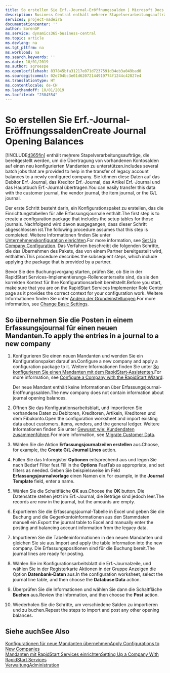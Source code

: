 ```yaml
---
title: So erstellen Sie Erf.-Journal-Eröffnungssalden | Microsoft Docs
description: Business Central enthält mehrere Stapelverarbeitungsaufträge, die bereitgestellt werden, um die Übertragung von vorhandenen Kontosalden auf einen neu konfigurierten Mandanten zu unterstützen. Sie können diese Daten mithilfe von Buch.-Blatt-Buchungen einfach übertragen.
services: project-madeira
documentationcenter: ''
author: SorenGP
ms.service: dynamics365-business-central
ms.topic: article
ms.devlang: na
ms.tgt_pltfrm: na
ms.workload: na
ms.search.keywords: ''
ms.date: 10/01/2019
ms.author: sgroespe
ms.openlocfilehash: 837845bfa31217e071d7237591d34eb3a049bad0
ms.sourcegitcommit: 02e704bc3e01d62072144919774f1244c42827e4
ms.translationtype: HT
ms.contentlocale: de-CH
ms.lasthandoff: 10/01/2019
ms.locfileid: "2304554"
---
```

# <a name="create-journal-opening-balances"></a><span data-ttu-id="76a94-104">So erstellen Sie Erf.-Journal-Eröffnungssalden</span><span class="sxs-lookup"><span data-stu-id="76a94-104">Create Journal Opening Balances</span></span>
[!INCLUDE[d365fin](includes/d365fin_md.md)] <span data-ttu-id="76a94-105">enthält mehrere Stapelverarbeitungsaufträge, die bereitgestellt werden, um die Übertragung von vorhandenen Kontosalden auf einen neu konfigurierten Mandanten zu unterstützen.</span><span class="sxs-lookup"><span data-stu-id="76a94-105">includes several batch jobs that are provided to help in the transfer of legacy account balances to a newly configured company.</span></span> <span data-ttu-id="76a94-106">Sie können diese Daten auf das Debitor Erf.-Journal, das Kreditor Erf.-Journal, das Artikel Erf.-Journal und das Hauptbuch Erf.-Journal übertragen.</span><span class="sxs-lookup"><span data-stu-id="76a94-106">You can easily transfer this data with the customer journal, the vendor journal, the item journal, or the G/L journal.</span></span>

<span data-ttu-id="76a94-107">Der erste Schritt besteht darin, ein Konfigurationspaket zu erstellen, das die Einrichtungstabellen für alle Erfassungsjournale enthält.</span><span class="sxs-lookup"><span data-stu-id="76a94-107">The first step is to create a configuration package that includes the setup tables for those journals.</span></span> <span data-ttu-id="76a94-108">Nachfolgend wird davon ausgegangen, dass dieser Schritt abgeschlossen ist.</span><span class="sxs-lookup"><span data-stu-id="76a94-108">The following procedure assumes that this step is completed.</span></span> <span data-ttu-id="76a94-109">Weitere Informationen finden Sie unter [Unternehmenskonfiguration einrichten](admin-set-up-company-configuration.md).</span><span class="sxs-lookup"><span data-stu-id="76a94-109">For more information, see [Set Up Company Configuration](admin-set-up-company-configuration.md).</span></span> <span data-ttu-id="76a94-110">Das Verfahren beschreibt die folgenden Schritte, die das Übernehmen des Pakets, das von einem Partner bereitgestellt wird, enthalten.</span><span class="sxs-lookup"><span data-stu-id="76a94-110">This procedure describes the subsequent steps, which include applying the package that is provided by a partner.</span></span>  

<span data-ttu-id="76a94-111">Bevor Sie den Buchungsvorgang starten, prüfen Sie, ob Sie in der RapidStart Services-Implementierungs-Rollencenterseite sind, da sie den korrekten Kontext für Ihre Konfigurationsarbeit bereitstellt.</span><span class="sxs-lookup"><span data-stu-id="76a94-111">Before you start, make sure that you are on the RapidStart Services Implementer Role Center page as it provides the correct context for your configuration work.</span></span> <span data-ttu-id="76a94-112">Weitere Informationen finden Sie unter [Ändern der Grundeinstellungen](ui-change-basic-settings.md).</span><span class="sxs-lookup"><span data-stu-id="76a94-112">For more information, see [Change Basic Settings](ui-change-basic-settings.md).</span></span>

## <a name="to-apply-the-entries-in-a-journal-to-a-new-company"></a><span data-ttu-id="76a94-113">So übernehmen Sie die Posten in einem Erfassungsjournal für einen neuen Mandanten.</span><span class="sxs-lookup"><span data-stu-id="76a94-113">To apply the entries in a journal to a new company</span></span>  
1. <span data-ttu-id="76a94-114">Konfigurieren Sie einen neuen Mandanten und wenden Sie ein Konfigurationspaket darauf an.</span><span class="sxs-lookup"><span data-stu-id="76a94-114">Configure a new company and apply a configuration package to it.</span></span> <span data-ttu-id="76a94-115">Weitere Informationen finden Sie unter [So konfigurieren Sie einen Mandanten mit dem RapidStart-Assistenten](admin-how-to-configure-a-company-with-the-rapidstart-wizard.md).</span><span class="sxs-lookup"><span data-stu-id="76a94-115">For more information, see [Configure a Company with the RapidStart Wizard](admin-how-to-configure-a-company-with-the-rapidstart-wizard.md).</span></span>  

    <span data-ttu-id="76a94-116">Der neue Mandant enthält keine Informationen über Erfassungsjournal-Eröffnungssalden.</span><span class="sxs-lookup"><span data-stu-id="76a94-116">The new company does not contain information about journal opening balances.</span></span>  

2. <span data-ttu-id="76a94-117">Öffnen Sie das Konfigurationsarbeitsblatt, und importieren Sie vorhandene Daten zu Debitoren, Kreditoren, Artikeln, Kreditoren und dem Fibukonto.</span><span class="sxs-lookup"><span data-stu-id="76a94-117">Open the configuration worksheet and import existing data about customers, items, vendors, and the general ledger.</span></span> <span data-ttu-id="76a94-118">Weitere Informationen finden Sie unter [Gewusst wie: Kundendaten zusammenführen](admin-migrate-customer-data.md).</span><span class="sxs-lookup"><span data-stu-id="76a94-118">For more information, see [Migrate Customer Data](admin-migrate-customer-data.md).</span></span>  
3. <span data-ttu-id="76a94-119">Wählen Sie die Aktion **Erfassungsjournalzeilen erstellen** aus.</span><span class="sxs-lookup"><span data-stu-id="76a94-119">Choose, for example, the **Create G/L Journal Lines** action.</span></span>  
4. <span data-ttu-id="76a94-120">Füllen Sie das Inforegister **Optionen** entsprechend aus und legen Sie nach Bedarf Filter fest.</span><span class="sxs-lookup"><span data-stu-id="76a94-120">Fill in the **Options** FastTab as appropriate, and set filters as needed.</span></span> <span data-ttu-id="76a94-121">Geben Sie beispielsweise im Feld **Erfassungsjournalvorlage** einen Namen ein.</span><span class="sxs-lookup"><span data-stu-id="76a94-121">For example, in the **Journal Template** field, enter a name.</span></span>  
5. <span data-ttu-id="76a94-122">Wählen Sie die Schaltfläche **OK** aus.</span><span class="sxs-lookup"><span data-stu-id="76a94-122">Choose the **OK** button.</span></span> <span data-ttu-id="76a94-123">Die Datensätze stehen jetzt im Erf.-Journal, die Beträge sind jedoch leer.</span><span class="sxs-lookup"><span data-stu-id="76a94-123">The records are now in the journal, but the amounts are empty.</span></span>  
6. <span data-ttu-id="76a94-124">Exportieren Sie die Erfassungsjournal-Tabelle in Excel und geben Sie die Buchung und die Gegenkontoinformationen aus den Stammdaten manuell ein.</span><span class="sxs-lookup"><span data-stu-id="76a94-124">Export the journal table to Excel and manually enter the posting and balancing account information from the legacy data.</span></span>
7. <span data-ttu-id="76a94-125">Importieren Sie die Tabelleninformationen in den neuen Mandanten und gleichen Sie sie aus.</span><span class="sxs-lookup"><span data-stu-id="76a94-125">Import and apply the table information into the new company.</span></span> <span data-ttu-id="76a94-126">Die Erfassungspositionen sind für die Buchung bereit.</span><span class="sxs-lookup"><span data-stu-id="76a94-126">The journal lines are ready for posting.</span></span>  
8. <span data-ttu-id="76a94-127">Wählen Sie im Konfigurationsarbeitsblatt die Erf.-Journalzeile, und wählen Sie in der Registerkarte Aktionen in der Gruppe Anzeigen die Option **Datenbank-Daten** aus.</span><span class="sxs-lookup"><span data-stu-id="76a94-127">In the configuration worksheet, select the journal line table, and then choose the **Database Data** action.</span></span>  
9. <span data-ttu-id="76a94-128">Überprüfen Sie die Informationen und wählen Sie dann die Schaltfläche **Buchen** aus.</span><span class="sxs-lookup"><span data-stu-id="76a94-128">Review the information, and then choose the **Post** action.</span></span>  
10. <span data-ttu-id="76a94-129">Wiederholen Sie die Schritte, um verschiedene Salden zu importieren und zu buchen.</span><span class="sxs-lookup"><span data-stu-id="76a94-129">Repeat the steps to import and post any other opening balances.</span></span>  

## <a name="see-also"></a><span data-ttu-id="76a94-130">Siehe auch</span><span class="sxs-lookup"><span data-stu-id="76a94-130">See Also</span></span>  
[<span data-ttu-id="76a94-131">Konfigurationen für neue Mandanten übernehmen</span><span class="sxs-lookup"><span data-stu-id="76a94-131">Apply Configurations to New Companies</span></span>](admin-apply-configuration-to-new-companies.md)  
[<span data-ttu-id="76a94-132">Mandanten mit RapidStart Services einrichten</span><span class="sxs-lookup"><span data-stu-id="76a94-132">Setting Up a Company With RapidStart Services</span></span>](admin-set-up-a-company-with-rapidstart.md)  
[<span data-ttu-id="76a94-133">Verwaltung</span><span class="sxs-lookup"><span data-stu-id="76a94-133">Administration</span></span>](admin-setup-and-administration.md)
